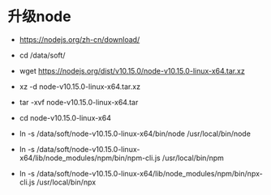# 升级node
 * https://nodejs.org/zh-cn/download/
 
 * cd /data/soft/
 * wget https://nodejs.org/dist/v10.15.0/node-v10.15.0-linux-x64.tar.xz
 * xz -d node-v10.15.0-linux-x64.tar.xz
 * tar -xvf node-v10.15.0-linux-x64.tar
 * cd node-v10.15.0-linux-x64
 * ln -s /data/soft/node-v10.15.0-linux-x64/bin/node /usr/local/bin/node
 * ln -s /data/soft/node-v10.15.0-linux-x64/lib/node_modules/npm/bin/npm-cli.js /usr/local/bin/npm
 * ln -s /data/soft/node-v10.15.0-linux-x64/lib/node_modules/npm/bin/npx-cli.js /usr/local/bin/npx
